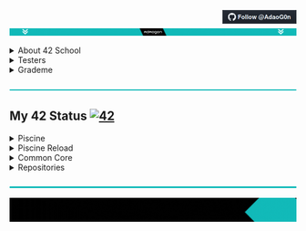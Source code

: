<a href="https://github.com/AdaoG0n" style="pointer-events: none;"> <img src="https://github.com/AdaoG0n/AdaoG0n/blob/main/assests/Followbutton.png" width="130" align="right"/></a>
</br>
<div align="left"> 
  
![](https://github.com/AdaoG0n/AdaoG0n/blob/main/assests/animated%20gifs/AdaoG0nbar.gif)

<details>
<summary> About 42 School</summary>

  **School 42** is a global network of free and innovative coding schools, founded in 2013 by Xavier Niel in Paris, France. The institution is known for its disruptive approach to technology education, emphasizing a model without traditional teachers or classes. Instead, it uses a methodology based on **self-directed learning**, **peer-to-peer learning**, and practical projects that simulate real-world challenges.

![Typing SVG](https://readme-typing-svg.demolab.com?font=Fira+Code&weight=100&size=40&letterSpacing=0px&duration=1000&pause=4000&center=true&vCenter=true&width=835&lines=___________________________________________________________________________________________________________________)
## Key Features of School 42:

### 1. Free and Accessible:
###### There are no tuition fees. The only requirement is the student's commitment to learning.
###### No prior experience in programming or academic degrees are required.

### 2. Project-Based Methodology:
###### Students learn by solving practical projects that range from fundamental programming concepts to advanced areas like artificial intelligence, cybersecurity, and game development.
###### Each project has specific challenges that encourage creativity and problem-solving.

### 3. Peer Learning:
###### There are no teachers or traditional lectures. Students learn by collaborating with each other and exchanging knowledge.
###### The system fosters interpersonal skills, teamwork, and autonomy.

### 4. The Piscine (Pool):
###### The selection process is known as "Piscine" (or **The Pool**), an intensive 26 to 30-day period where candidates are given a series of practical challenges. It's an immersive experience that tests technical skills, resilience, and the ability to learn under pressure.

### 5. Modern Infrastructure:
###### Campuses are equipped with computers, collaborative areas, and environments designed to stimulate creativity.

### 6. Global Recognition:
###### School 42 has campuses in multiple countries around the world, making it a globally recognized institution for tech education.

### 7. No Formal Degrees:
###### The school doesn't offer traditional degrees. Graduates leave with a **"42 certification"**, which is highly regarded in the tech industry for its emphasis on practical skills and real-world readiness.

![Typing SVG](https://readme-typing-svg.demolab.com?font=Fira+Code&weight=100&size=40&letterSpacing=0px&duration=1000&pause=4000&center=true&vCenter=true&width=835&lines=___________________________________________________________________________________________________________________)
## Why Join School 42?

###### **Innovation in Education:** A flexible, project-based approach that adapts to individual learning styles.
###### **Real-World Skills:** Students develop skills that are directly applicable to the tech industry.
###### **Global Network:** Being part of the 42 community opens doors to a vast network of students, alumni, and professionals across the globe.

---

Whether you're a new student or already part of the community, the experience at School 42 promises to be transformative, equipping you with the skills and mindset needed to succeed in the ever-evolving world of technology.
</br>  

---
</details>

<details>
<summary>Testers</summary>

###### Norm
| Norminette                                                                  | Autor       |
| :-------------------------------------------------------------------------- | :---        |
|[Norminette](https://github.com/42School/norminette)                         | `42 School` |

###### Piscine
| Mini Moulinette                                                             | Autor     |
| :-------------------------------------------------------------------------- | :---      |
| [Mini_Moulinette](https://github.com/k11q/mini-moulinette)                  | `k11q`    |

###### Common Core
| All-In-One Testers                                                          | Autor           |
| :-------------------------------------------------------------------------- | :---            |
| [francinette](https://github.com/xicodomingues/francinette)                 | `xicodomingues` |
| [42-Cursus-Tester](https://github.com/Abaker-Hype/42-Cursus-Tester)         | `Abaker-Hype`   |
| [42-Tests](https://github.com/Kwevan/42-Tests)                              | `Kwevan`        |

| Libft                                                                  | Autor           |
| :--------------------------------------------------------------------- | :---            |
| [francinette](https://github.com/xicodomingues/francinette)            | `xicodomingues` |
| [libftTester](https://github.com/Tripouille/libftTester)               | `Tripouille`    |
| [libft_file_checker](https://github.com/Nuno-Jesus/libft_file_checker) | `Nuno-Jesus`    |
| [libft-unit-test](https://github.com/alelievr/libft-unit-test)         | `alelievr`      | 
| [Libftest](https://github.com/jtoty/Libftest)                          | `jtoty`         |
| [libft-war-machine](https://github.com/0x050f/libft-war-machine)       | `0x050f`        |

| Born2beRoot                                                            | Autor        |
| :--------------------------------------------------------------------- | :---         |
| [Born2BeRootTester](https://github.com/Pixailz/Born2BeRootTester)      | `Pixailz`    |
| [Born2beroot-Tester](https://github.com/gemartin99/Born2beroot-Tester) | `gemartin99` |

| Printf                                                                                               | Autor           |
| :--------------------------------------------------------------------------------------------------- | :---            |
| [Debugging with main.c](https://github.com/Kuninoto/42_ft_printf/blob/master/lvl_1_ft_printf/main.c) | `Kuninoto`      |
| [francinette](https://github.com/xicodomingues/francinette)                                          | `xicodomingues` |
| [printfTester](https://github.com/Tripouille/printfTester)                                           | `Tripouille`    |
| [ft_printf_tester](https://github.com/paulo-santana/ft_printf_tester)                                | `paulo-santana` |

| Get_next_line                                                     | Autor           |
| :---------------------------------------------------------------- | :---            |
| [francinette](https://github.com/xicodomingues/francinette)       | `xicodomingues` |
| [gnlTester](https://github.com/Tripouille/gnlTester)              | `Tripouille`    |
| [gnl-station-tester](https://github.com/kodpe/gnl-station-tester) | `kodpe`         |

| Tester                                                           | Autor           |
| :--------------------------------------------------------------- | :---            |
| [francinette](https://github.com/xicodomingues/francinette)      | `xicodomingues` |
| [minitalk-Tester](https://github.com/ThibaudM13/minitalk-Tester) | `ThibaudM13`    |

| Pipex                                                             | Autor           |
| :---------------------------------------------------------------- | :---            |
| [pipexMedic](https://github.com/gmarcha/pipexMedic)               | `gmarcha`       |
| [pipex-tester](https://github.com/vfurmane/pipex-tester)          | `vfurmane`      |
| [PIPEX_TESTER](https://github.com/ael-bekk/PIPEX_TESTER)          | `ael-bekk`      |
| [francinette](https://github.com/xicodomingues/francinette)       | `xicodomingues` |


| So_Long                                                                  | User            |
| :----------------------------------------------------------------------- | :---            |
| [so_long_invalidator](https://github.com/Nuno-Jesus/so_long_invalidator) | `Nuno-Jesus`    |
| [so_long_tester](https://github.com/augustobecker/so_long_tester)        | `augustobecker` |

| Push Swap                                                                                                          | Autor        |
| :----------------------------------------------------------------------------------------------------------------- | :---         |
| [push_swap_visualizer](https://github.com/o-reo/push_swap_visualizer)                                              | `o-reo`      |
| [push_swap_visualiser](https://github.com/Niimphu/push_swap_visualiser)                                            | `Niimphu`    |
| [Push-Swap-Tester](https://github.com/gemartin99/Push-Swap-Tester)                                                 | `gemartin99` |
| [push_swap_tester](https://github.com/laisarena/push_swap_tester)                                                  | `laisarena`  |
| [push_swap_tester](https://github.com/SimonCROS/push_swap_tester) (benchmark)                                      | `SimonCROS`  |
| [push_swap_leak_tester](https://github.com/IDC87/push_swap_leak_tester)                                            | `IDC87`      |
| [Push Swap Visualizer and Number Generator](https://push-swap-visualizer.vercel.app)                               | `vercel`     |

| Philosophers                                                                                | Autor         |
| :------------------------------------------------------------------------------------------ | :---          | 
| [philosophers-visualizer](https://nafuka11.github.io/philosophers-visualizer)               | `nafuka11`    |
| [socrates](https://github.com/nesvoboda/socrates)                                           | `nesvoboda`   |
| [philosophers_test](https://github.com/cacharle/philosophers_test)                          | `cacharle`    |
| [Philosphers-42Project-Tester](https://github.com/newlinuxbot/Philosphers-42Project-Tester) | `newlinuxbot` |

| Minishell                                                                 | Autor        |
| :------------------------------------------------------------------------ | :---         |
| [42_minishell_tester](https://github.com/zstenger93/42_minishell_tester)  | `zstenger93` |
| [minishell_tester](https://github.com/thallard/minishell_tester)          | `thallard`   |
| [mpanic](https://github.com/ChewyToast/mpanic)                            | `ChewyToast` |

| cub3D                                                                                           | Autor            |
| :---------------------------------------------------------------------------------------------- | :---             |
| [cub3D_map_tester](https://github.com/humblEgo/cub3D_map_tester)                                | `humblEgo`       |
| [42_cub_tester](https://github.com/realisticDonut/42_cub_tester)                                | `realisticDonut` |

| minirt                                                                      | Autor       |
| :-------------------------------------------------------------------------- | :---        |
| [minirt_mesh_converter](https://github.com/matboivin/minirt_mesh_converter) | `matboivin` |

| irc                                                                    | Autor          |
| :--------------------------------------------------------------------- | :---           |
| [irc-tester](https://github.com/bennamrouche/irc-tester)               | `bennamrouche` |

</details>

<details>
<summary> Grademe</summary>

![Grademe.fr](https://grademe.fr/) </br>
![Grademe Tutorial](https://github.com/JCluzet/42_EXAM)
</details>

![](https://github.com/AdaoG0n/AdaoG0n/blob/main/assests/bar.png)

## My 42 Status <a href='https://profile.intra.42.fr/users/adamarqu' target="_blank"><img alt='42' src='https://img.shields.io/badge/Porto-100000?style=flat-square&logo=42&logoColor=white&labelColor=000000&color=000000'/></a>
<details>
<summary> Piscine </summary>
<div align="center"> 

| Project                                                                            | Score | Project                                                                            | Score |
| ---                                                                                | ---   | ---                                                                                | ---   |
| <a href="https://github.com/AdaoG0n/42_Piscine/tree/main/Shell/shell00">Shell00</a>   | <img src="https://img.shields.io/badge/60%20%2F%20100%20%E2%98%85-success" /> | <a href="https://github.com/AdaoG0n/42_Piscine/tree/main/C Projects/C03">C03</a>   | <img src="https://img.shields.io/badge/75%20%2F%20100%20%E2%98%85-success" /> |
| <a href="https://github.com/AdaoG0n/42_Piscine/tree/main/Shell/shell01">Shell01</a>   | <img src="https://img.shields.io/badge/55%20%2F%20100%20%E2%98%85-success" /> | <a href="https://github.com/AdaoG0n/42_Piscine/tree/main/C Projects/C04">C04</a>   | <img src="https://img.shields.io/badge/70%20%2F%20100%20%E2%98%85-success" /> |
| <a href="https://github.com/AdaoG0n/42_Piscine/tree/main/C Projects/C00">C00</a>     | <img src="https://img.shields.io/badge/85%20%2F%20100%20%E2%98%85-success" /> | <a href="https://github.com/AdaoG0n/42_Piscine/tree/main/C Projects/C05">C05</a>   | <img src="https://img.shields.io/badge/80%20%2F%20100%20%E2%98%85-success" /> |
| <a href="https://github.com/AdaoG0n/42_Piscine/tree/main/C Projects/C01">C01</a>     | <img src="https://img.shields.io/badge/100%20%2F%20100%20%E2%98%85-success" /> | <a href="https://github.com/AdaoG0n/42_Piscine/tree/main/C Projects/C06">C06</a>   | <img src="https://img.shields.io/badge/100%20%2F%20100%20%E2%98%85-success" /> |
| <a href="https://github.com/AdaoG0n/42_Piscine/tree/main/C Projects/C00">C02</a>     | <img src="https://img.shields.io/badge/75%20%2F%20100%20%E2%98%85-success" /> | <a href="https://github.com/AdaoG0n/42_Piscine/tree/main/C Projects/C07">C07</a>   | <img src="https://img.shields.io/badge/60%20%2F%20100%20%E2%98%85-success" /> |
</div>
</details>
<details>
<summary> Piscine Reload </summary>
<div align="center"> 
  
| Project                                                                            | Score 
| ---                                                                                | ---   
| <a href="https://github.com/AdaoG0n/42_Piscine_Reload">Piscine Reload</a>   | <img src="https://img.shields.io/badge/100%20%2F%20100%20%E2%98%85-success" /> |

</div>
</details>

<details>
<summary> Common Core </summary>
<div align="center"> 

| Project                                                         | Rank | Language                                                                       | Score                                                                          | Activity                                                                 |
| ---                                                             | ---  | ---                                                                            | ---                                                                            | ---                                                                      |
| <a href="https://github.com/AdaoG0n/42_libft">Libft</a>        | 0    | <img src="https://img.shields.io/github/languages/top/AdaoG0n/42_libft" />     | <img src="https://img.shields.io/badge/100%20%2F%20100%20%E2%98%85-success" /> | <img src="https://img.shields.io/github/last-commit/AdaoG0n/42_libft" /> |
| <a href="https://github.com/AdaoG0n/42-FT_printf">FT_printf</a> | 1    | <img src="https://img.shields.io/github/languages/top/AdaoG0n/42-FT_printf" /> | <img src="https://img.shields.io/badge/100%20%2F%20100%20%E2%98%85-success" /> | <img src="https://img.shields.io/github/last-commit/AdaoG0n/42-FT_printf" /> |
| <a href="https://github.com/AdaoG0n/42-get_next_line">get_next_line</a>| 1    | <img src="https://img.shields.io/github/languages/top/AdaoG0n/42-get_next_line" /> | <img src="https://img.shields.io/badge/0%20%2F%20100%20%E2%98%85-success" /> | <img src="https://img.shields.io/github/last-commit/AdaoG0n/42-get_next_line" /> |
|<a href="https://github.com/AdaoG0n/42_Born2beroot">Born2beroot</a>| 1    | <img src="https://img.shields.io/github/languages/top/AdaoG0n/42_Born2beroot" /> | <img src="https://img.shields.io/badge/100%20%2F%20100%20%E2%98%85-success" /> | <img src="https://img.shields.io/github/last-commit/AdaoG0n/42_Born2beroot" /> |
</div>
</details>


<details>
<summary> Repositories</summary>
<div align="center"> 

<p float="left" align="center">
  <a href="https://github.com/AdaoG0n/42_Piscine">
    <img src="https://github.com/AdaoG0n/AdaoG0n/blob/main/assests/imagens%20repositorios%20fixas/piscine1.png" width="265"/>
  </a>
  &nbsp;
  <a href="https://github.com/AdaoG0n/42_Piscine_Reload">
    <img src="https://github.com/AdaoG0n/AdaoG0n/blob/main/assests/imagens%20repositorios%20fixas/piscinereload1.png" width="265"/>
  </a>
  &nbsp;
  <a href="https://github.com/AdaoG0n/42_libft">
    <img src="https://github.com/AdaoG0n/AdaoG0n/blob/main/assests/imagens%20repositorios%20fixas/libft1.png" width="265"/>
  </a>
</p>
<p float="left" align="center">
  <a href="https://github.com/AdaoG0n/42_Born2beroot">
    <img src="https://github.com/AdaoG0n/AdaoG0n/blob/main/assests/imagens%20repositorios%20fixas/Born2beroot1.png" width="265"/>
  </a>
  &nbsp;
  <a href="https://github.com/AdaoG0n/42-FT_printf">
    <img src="https://github.com/AdaoG0n/AdaoG0n/blob/main/assests/imagens%20repositorios%20fixas/ft_printf1.png" width="265"/>
  </a>
  &nbsp;
  <a href="https://github.com/AdaoG0n/42-get_next_line">
    <img src="https://github.com/AdaoG0n/AdaoG0n/blob/main/assests/imagens%20repositorios%20fixas/getnext_line1.png" width="265"/>
  </a>
</p>

</div>
</details>

![](https://github.com/AdaoG0n/AdaoG0n/blob/main/assests/bar.png)

![](https://github.com/AdaoG0n/AdaoG0n/blob/main/assests/fundopagina.gif)
